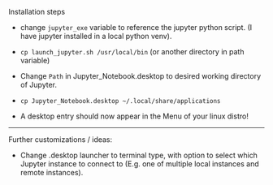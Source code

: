 Installation steps

* change ```jupyter_exe``` variable to reference the jupyter python script. (I have jupyter installed in a local python venv).

* ```cp launch_jupyter.sh /usr/local/bin``` (or another directory in path variable)

* Change ```Path``` in Jupyter_Notebook.desktop to desired working directory of Jupyter. 

* ```cp Jupyter_Notebook.desktop ~/.local/share/applications```

* A desktop entry should now appear in the Menu of your linux distro!

---

Further customizations / ideas:

* Change .desktop launcher to terminal type, with option to select which Jupyter instance to connect to (E.g. one of multiple local instances and remote instances).
